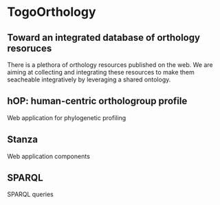 # TogoOrthology
## Toward an integrated database of orthology resoruces

There is a plethora of orthology resources published on the web. We are aiming at collecting and integrating these resources to make them seacheable integratively by leveraging a shared ontology.

## hOP: human-centric orthologroup profile
Web application for phylogenetic profiling

## Stanza
Web application components

## SPARQL
SPARQL queries
